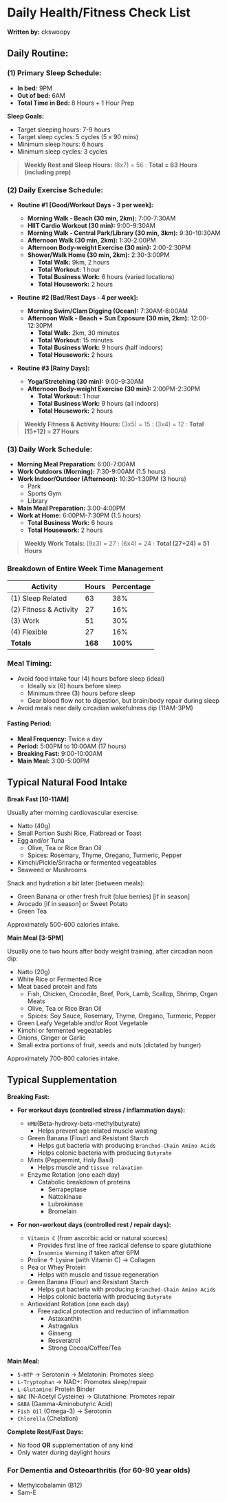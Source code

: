 # Daily Health/Fitness Check List  

**Written by:** ckswoopy

## **Daily Routine:**

### (1) Primary Sleep Schedule:

* **In bed:** 9PM
* **Out of bed:** 6AM
* **Total Time in Bed:** 8 Hours + 1 Hour Prep

**Sleep Goals:**

* Target sleeping hours: 7-9 hours
* Target sleep cycles: 5 cycles (5 x 90 mins)
* Minimum sleep hours: 6 hours
* Minimum sleep cycles: 3 cycles

> **Weekly Rest and Sleep Hours:** (8x7) = 56 : **Total = 63 Hours (including prep)**

### (2) Daily Exercise Schedule:

* **Routine #1 [Good/Workout Days - 3 per week]:**
    * **Morning Walk - Beach (30 min, 2km):** 7:00-7:30AM
    * **HIIT Cardio Workout (30 min):** 9:00-9:30AM
    * **Morning Walk - Central Park/Library (30 min, 3km):** 9:30-10:30AM
    * **Afternoon Walk (30 min, 2km):** 1:30-2:00PM
    * **Afternoon Body-weight Exercise (30 min):** 2:00-2:30PM
    * **Shower/Walk Home (30 min, 2km):** 2:30-3:00PM
        * **Total Walk:** 9km, 2 hours
        * **Total Workout:** 1 hour
        * **Total Business Work:** 6 hours (varied locations)
        * **Total Housework:** 2 hours

* **Routine #2 [Bad/Rest Days - 4 per week]:**
    * **Morning Swim/Clam Digging (Ocean):** 7:30AM-8:00AM
    * **Afternoon Walk - Beach + Sun Exposure (30 min, 2km):** 12:00-12:30PM
        * **Total Walk:** 2km, 30 minutes
        * **Total Workout:** 15 minutes
        * **Total Business Work:** 9 hours (half indoors)
        * **Total Housework:** 2 hours

* **Routine #3 [Rainy Days]:**
    * **Yoga/Stretching (30 min):** 9:00-9:30AM
    * **Afternoon Body-weight Exercise (30 min):** 2:00PM-2:30PM
        * **Total Workout:** 1 hour
        * **Total Business Work:** 9 hours (all indoors)
        * **Total Housework:** 2 hours

> **Weekly Fitness & Activity Hours:** (3x5) = 15 : (3x4) = 12 : **Total (15+12) = 27 Hours**

### (3) Daily Work Schedule:

* **Morning Meal Preparation:** 6:00-7:00AM
* **Work Outdoors (Morning):** 7:30-9:00AM (1.5 hours)
* **Work Indoor/Outdoor (Afternoon):** 10:30-1:30PM (3 hours)
    * Park
    * Sports Gym
    * Library
* **Main Meal Preparation:** 3:00-4:00PM
* **Work at Home:** 6:00PM-7:30PM (1.5 hours)
    * **Total Business Work:** 6 hours
    * **Total Housework:** 2 hours

> **Weekly Work Totals:** (9x3) = 27 : (6x4) = 24 : **Total (27+24) = 51 Hours**

### Breakdown of Entire Week Time Management

|Activity|Hours|Percentage|
|--------|-----|----------|
|(1) Sleep Related|63|38%|
|(2) Fitness & Activity|27|16%|
|(3) Work|51|30%|
|(4) Flexible|27|16%|
|**Totals**|**168**|**100%**|


### Meal Timing:

* Avoid food intake four (4) hours before sleep (ideal)
    * Ideally six (6) hours before sleep
    * Minimum three (3) hours before sleep
    * Gear blood flow not to digestion, but brain/body repair during sleep
* Avoid meals near daily circadian wakefulness dip (11AM-3PM)

#### Fasting Period:

* **Meal Frequency:** Twice a day
* **Period:** 5:00PM to 10:00AM (17 hours)
* **Breaking Fast:** 9:00-10:00AM
* **Main Meal:** 3:00-5:00PM

## Typical Natural Food Intake

**Break Fast [10-11AM]**

Usually after morning cardiovascular exercise:
* Natto (40g)
* Small Portion Sushi Rice, Flatbread or Toast
* Egg and/or Tuna
	* Olive, Tea or Rice Bran Oil
	* Spices: Rosemary, Thyme, Oregano, Turmeric, Pepper
* Kimchi/Pickle/Sriracha or fermented vegeatables
* Seaweed or Mushrooms

Snack and hydration a bit later (between meals):
* Green Banana or other fresh fruit (blue berries) [if in season]
* Avocado [if in season] or Sweet Potato
* Green Tea

Approximately 500-600 calories intake.

**Main Meal [3-5PM]**

Usually one to two hours after body weight training, after circadian noon dip:
* Natto (20g)
* White Rice or Fermented Rice
* Meat based protein and fats
	* Fish, Chicken, Crocodile, Beef, Pork, Lamb, Scallop, Shrimp, Organ Meats
	* Olive, Tea or Rice Bran Oil
	* Spices: Soy Sauce, Rosemary, Thyme, Oregano, Turmeric, Pepper
* Green Leafy Vegetable and/or Root Vegetable
* Kimchi or fermented vegeatables
* Onions, Ginger or Garlic
* Small extra portions of fruit, seeds and nuts (dictated by hunger)

Approximately 700-800 calories intake.

## Typical Supplementation

**Breaking Fast:**

* **For workout days (controlled stress / inflammation days):**
    * `HMB`(Beta-hydroxy-beta-methylbutyrate)
        * Helps prevent age related muscle wasting
	* Green Banana (Flour) and Resistant Starch
		* Helps gut bacteria with producing `Branched-Chain Amino Acids`
		* Helps colonic bacteria with producing `Butyrate`
	* Mints (Peppermint, Holy Basil)
		* Helps muscle and `tissue relaxation`
	* Enzyme Rotation (one each day)
		* Catabolic breakdown of proteins
            * Serrapeptase
            * Nattokinase
            * Lubrokinase
            * Bromelain

* **For non-workout days (controlled rest / repair days):**
    * `Vitamin C` (from ascorbic acid or natural sources)
        * Provides first line of free radical defense to spare glutathione
        * `Insomnia Warning` if taken after 6PM
    * Proline &uarr; Lysine (with Vitamin C) &rarr; Collagen
    * Pea or Whey Protein
    	* Helps with muscle and tissue regeneration
	* Green Banana (Flour) and Resistant Starch
		* Helps gut bacteria with producing `Branched-Chain Amino Acids`
		* Helps colonic bacteria with producing `Butyrate`
	* Antioxidant Rotation (one each day)
		* Free radical protection and reduction of inflammation
            * Astaxanthin
            * Astragalus
            * Ginseng
            * Resveratrol
            * Strong Cocoa/Coffee/Tea

**Main Meal:**
* `5-HTP` &rarr; Serotonin &rarr; Melatonin: Promotes sleep
* `L-Tryptophan` &rarr; NAD+: Promotes sleep/repair
* `L-Glutamine`: Protein Binder
* `NAC` (N-Acetyl Cysteine) &rarr; Glutathione: Promotes repair
* `GABA` (Gamma-Aminobutyric Acid)
* `Fish Oil` (Omega-3) &rarr; Serotonin
* `Chlorella` (Chelation)

**Complete Rest/Fast Days:**
* No food **OR** supplementation of any kind
* Only water during daylight hours

### For Dementia and Osteoarthritis (for 60-90 year olds)

* Methylcobalamin (B12)
* Sam-E
